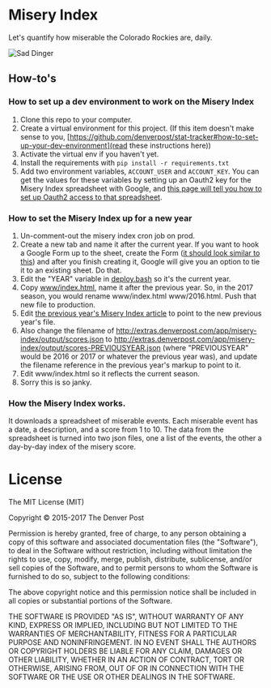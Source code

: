 # Misery Index
Let's quantify how miserable the Colorado Rockies are, daily.

![Sad Dinger](http://extras.mnginteractive.com/live/media/site36/2015/0624/20150624_043103_sad_dinger.gif)

## How-to's

### How to set up a dev environment to work on the Misery Index

1. Clone this repo to your computer.
1. Create a virtual environment for this project. (If this item doesn't make sense to you, [https://github.com/denverpost/stat-tracker#how-to-set-up-your-dev-environment](read these instructions here))
1. Activate the virtual env if you haven't yet.
1. Install the requirements with `pip install -r requirements.txt`
1. Add two environment variables, `ACCOUNT_USER` and `ACCOUNT_KEY`. You can get the values for these variables by setting up an Oauth2 key for the Misery Index spreadsheet with Google, and [this page will tell you how to set up Oauth2 access to that spreadsheet](http://gspread.readthedocs.io/en/latest/oauth2.html).


### How to set the Misery Index up for a new year

1. Un-comment-out the misery index cron job on prod.
1. Create a new tab and name it after the current year. If you want to hook a Google Form up to the sheet, create the Form ([it should look similar to this](https://docs.google.com/forms/d/e/1FAIpQLScLoPIC6GWdCcP7ib7TRhNkT34zocPZAO7EBe3xz4YxzPwZQQ/viewform)) and after you finish creating it, Google will give you an option to tie it to an existing sheet. Do that.
1. Edit the "YEAR" variable in [deploy.bash](deploy.bash) so it's the current year. 
1. Copy [www/index.html](www/index.html), name it after the previous year. So, in the 2017 season, you would rename www/index.html www/2016.html. Push that new file to production.
1. Edit [the previous year's Misery Index article](http://www.denverpost.com/2016/04/25/colorado-rockies-misery-index-2016/) to point to the new previous year's file.
1. Also change the filename of http://extras.denverpost.com/app/misery-index/output/scores.json to http://extras.denverpost.com/app/misery-index/output/scores-PREVIOUSYEAR.json (where "PREVIOUSYEAR" would be 2016 or 2017 or whatever the previous year was), and update the filename reference in the previous year's markup to point to it.
1. Edit www/index.html so it reflects the current season.
1. Sorry this is so janky.

### How the Misery Index works.

It downloads a spreadsheet of miserable events. Each miserable event has a date, a description, and a score from 1 to 10. The data from the spreadsheet is turned into two json files, one a list of the events, the other a day-by-day index of the misery score.

# License

The MIT License (MIT)

Copyright © 2015-2017 The Denver Post

Permission is hereby granted, free of charge, to any person obtaining a copy
of this software and associated documentation files (the "Software"), to deal
in the Software without restriction, including without limitation the rights
to use, copy, modify, merge, publish, distribute, sublicense, and/or sell
copies of the Software, and to permit persons to whom the Software is
furnished to do so, subject to the following conditions:

The above copyright notice and this permission notice shall be included in all
copies or substantial portions of the Software.

THE SOFTWARE IS PROVIDED "AS IS", WITHOUT WARRANTY OF ANY KIND, EXPRESS OR
IMPLIED, INCLUDING BUT NOT LIMITED TO THE WARRANTIES OF MERCHANTABILITY,
FITNESS FOR A PARTICULAR PURPOSE AND NONINFRINGEMENT. IN NO EVENT SHALL THE
AUTHORS OR COPYRIGHT HOLDERS BE LIABLE FOR ANY CLAIM, DAMAGES OR OTHER
LIABILITY, WHETHER IN AN ACTION OF CONTRACT, TORT OR OTHERWISE, ARISING FROM,
OUT OF OR IN CONNECTION WITH THE SOFTWARE OR THE USE OR OTHER DEALINGS IN THE
SOFTWARE.
